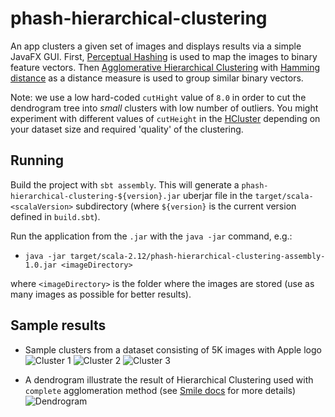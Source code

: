 # phash-hierarchical-clustering

An app clusters a given set of images and displays results via a simple JavaFX GUI.
First, [Perceptual Hashing](http://www.phash.org/) is used to map the images to binary feature vectors. Then 
[Agglomerative Hierarchical Clustering](https://en.wikipedia.org/wiki/Hierarchical_clustering) with 
[Hamming distance](https://en.wikipedia.org/wiki/Hamming_distance) as a distance measure is used to group similar
binary vectors.

Note: we use a low hard-coded `cutHight` value of `8.0` in order to cut the dendrogram tree into *small* clusters with 
low number of outliers. You might experiment with different values of `cutHeight` in the 
[HCluster](https://github.com/wolny/phash-hierarchical-clustering/blob/master/src/main/scala/com/brandwatch/HCluster.scala)
depending on your dataset size and required 'quality' of the clustering.

## Running

Build the project with `sbt assembly`. This will generate a `phash-hierarchical-clustering-${version}.jar` uberjar 
file in the `target/scala-<scalaVersion>` subdirectory (where `${version}` is the current version defined in `build.sbt`).

Run the application from the `.jar` with the `java -jar` command, e.g.:
- `java -jar target/scala-2.12/phash-hierarchical-clustering-assembly-1.0.jar <imageDirectory>`

where `<imageDirectory>` is the folder where the images are stored (use as many images as possible for better results).

## Sample results

- Sample clusters from a dataset consisting of 5K images with Apple logo
![Cluster 1](https://raw.github.com/wolny/phash-hierarchical-clustering/master/samples/cluster1.png)
![Cluster 2](https://raw.github.com/wolny/phash-hierarchical-clustering/master/samples/cluster2.png)
![Cluster 3](https://raw.github.com/wolny/phash-hierarchical-clustering/master/samples/cluster3.png)

- A dendrogram illustrate the result of Hierarchical Clustering used with `complete` agglomeration method 
(see [Smile docs](http://haifengl.github.io/smile/clustering.html) for more details)
![Dendrogram](https://raw.github.com/wolny/phash-hierarchical-clustering/master/samples/dendrogram.png)
